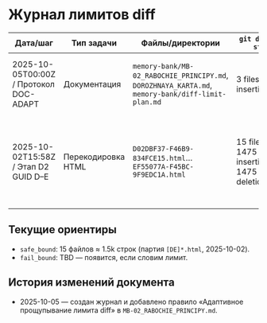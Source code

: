 # Журнал лимитов diff

| Дата/шаг | Тип задачи | Файлы/директории | `git diff --stat` | Статус | Комментарии |
| --- | --- | --- | --- | --- | --- |
| 2025-10-05T00:00Z / Протокол DOC-ADAPT | Документация | `memory-bank/MB-02_RABOCHIE_PRINCIPY.md`, `DOROZHNAYA_KARTA.md`, `memory-bank/diff-limit-plan.md` | 3 files, 25 insertions (+) | ✅ | Добавлено правило адаптивного прощупывания лимита diff и создан журнал. |
| 2025-10-02T15:58Z / Этап D2 GUID D–E | Перекодировка HTML | `D02DBF37-F46B9-834FCE15.html`…`EF55077A-F45BC-9F9EDC1A.html` | 15 files, 1475 insertions(+), 1475 deletions(-) | ✅ | Партия `[DE]*.html`, дифф симметричный, укладывается в лимит. Следующая калибровка — для `F*`. |

## Текущие ориентиры

- `safe_bound`: 15 файлов ≈ 1.5k строк (партия `[DE]*.html`, 2025-10-02).
- `fail_bound`: TBD — появится, если словим лимит.

## История изменений документа

- 2025-10-05 — создан журнал и добавлено правило «Адаптивное прощупывание лимита diff» в `MB-02_RABOCHIE_PRINCIPY.md`.
